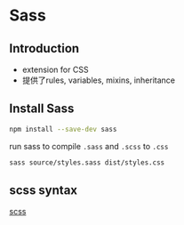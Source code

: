 # Sass

## Introduction

- extension for CSS
- 提供了rules, variables, mixins, inheritance

## Install Sass

```bash
npm install --save-dev sass
```

run sass to compile `.sass` and `.scss` to `.css`

```bash
sass source/styles.sass dist/styles.css
```
## scss syntax

[scss](SCSS.md)
